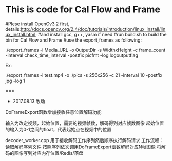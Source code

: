 # This is code for Cal Flow and Frame

#Plese install OpenCv3.2 first, details:http://docs.opencv.org/2.4/doc/tutorials/introduction/linux_install/linux_install.html;
#and install gcc, g++, yasm if need
#run build.sh to build the bin for Cal Flow and Frame
#use the export_frames as following:

./export_frames -i Media_URL -o OutputDir -s WidthxHeight -c frame_count -interval check_time_interval -postfix picfmt -log logoutputflag

Ex:

./export_frames -i test.mp4 -o ./pics -s 256x256 -c 21 -interval 10 -postfix jpg -log 1


===

* 2017.08.13 改动

DoFrameExport函数增加接收任意位置解码功能

输入为改定视频，起始位置，需要的视频帧数，解码得到对应帧数图像
起始位置的输入为0-1之间的float，代表起始点在视频中的位置

decoder_worker.cpp 用于接收解码工作序列然后顺序执行解码请求
工作流程：
读取解码序列文件
按照序列依次调用DoFrameExport函数解码对应N帧图像
将解码的图像写到对应内存位置/Redis/落盘
